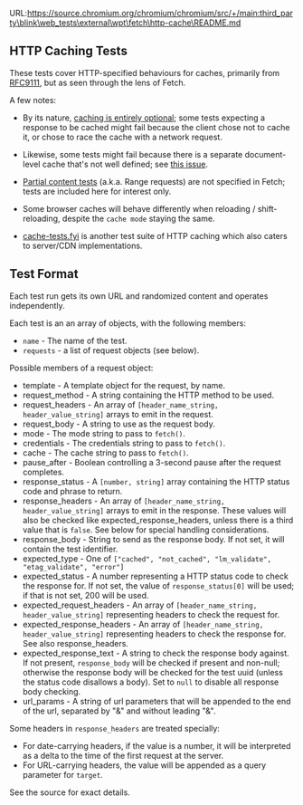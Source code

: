 URL:https://source.chromium.org/chromium/chromium/src/+/main:third_party\blink\web_tests\external\wpt\fetch\http-cache\README.md
## HTTP Caching Tests

These tests cover HTTP-specified behaviours for caches, primarily from
[RFC9111](https://www.rfc-editor.org/rfc/rfc9111.html), but as seen through the
lens of Fetch.

A few notes:

* By its nature, [caching is entirely optional](
  https://www.rfc-editor.org/rfc/rfc9111.html#section-2-2);
  some tests expecting a response to be
  cached might fail because the client chose not to cache it, or chose to
  race the cache with a network request.

* Likewise, some tests might fail because there is a separate document-level
  cache that's not well defined; see [this
  issue](https://github.com/whatwg/fetch/issues/354).

* [Partial content tests](partial.any.js) (a.k.a. Range requests) are not specified
  in Fetch; tests are included here for interest only.

* Some browser caches will behave differently when reloading /
  shift-reloading, despite the `cache mode` staying the same.

* [cache-tests.fyi](https://cache-tests.fyi/) is another test suite of HTTP caching
  which also caters to server/CDN implementations.

## Test Format

Each test run gets its own URL and randomized content and operates independently.

Each test is an an array of objects, with the following members:

- `name` - The name of the test.
- `requests` - a list of request objects (see below).

Possible members of a request object:

- template - A template object for the request, by name.
- request_method - A string containing the HTTP method to be used.
- request_headers - An array of `[header_name_string, header_value_string]` arrays to
                    emit in the request.
- request_body - A string to use as the request body.
- mode - The mode string to pass to `fetch()`.
- credentials - The credentials string to pass to `fetch()`.
- cache - The cache string to pass to `fetch()`.
- pause_after - Boolean controlling a 3-second pause after the request completes.
- response_status - A `[number, string]` array containing the HTTP status code
                    and phrase to return.
- response_headers - An array of `[header_name_string, header_value_string]` arrays to
                     emit in the response. These values will also be checked like
                     expected_response_headers, unless there is a third value that is
                     `false`. See below for special handling considerations.
- response_body - String to send as the response body. If not set, it will contain
                  the test identifier.
- expected_type - One of `["cached", "not_cached", "lm_validate", "etag_validate", "error"]`
- expected_status - A number representing a HTTP status code to check the response for.
                    If not set, the value of `response_status[0]` will be used; if that
                    is not set, 200 will be used.
- expected_request_headers - An array of `[header_name_string, header_value_string]` representing
                              headers to check the request for.
- expected_response_headers - An array of `[header_name_string, header_value_string]` representing
                              headers to check the response for. See also response_headers.
- expected_response_text - A string to check the response body against. If not present, `response_body` will be checked if present and non-null; otherwise the response body will be checked for the test uuid (unless the status code disallows a body). Set to `null` to disable all response body checking.
- url_params - A string of url parameters that will be appended to the end of the url, separated by "&" and without leading "&".

Some headers in `response_headers` are treated specially:

* For date-carrying headers, if the value is a number, it will be interpreted as a delta to the time of the first request at the server.
* For URL-carrying headers, the value will be appended as a query parameter for `target`.

See the source for exact details.
